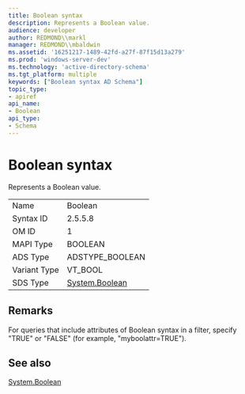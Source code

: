 ```yaml
---
title: Boolean syntax
description: Represents a Boolean value.
audience: developer
author: REDMOND\\markl
manager: REDMOND\\mbaldwin
ms.assetid: '16251217-1489-42fd-a27f-87f15d13a279'
ms.prod: 'windows-server-dev'
ms.technology: 'active-directory-schema'
ms.tgt_platform: multiple
keywords: ["Boolean syntax AD Schema"]
topic_type:
- apiref
api_name:
- Boolean
api_type:
- Schema
---
```


# Boolean syntax

Represents a Boolean value.



|              |                                                                          |
|--------------|--------------------------------------------------------------------------|
| Name         | Boolean                                                                  |
| Syntax ID    | 2.5.5.8                                                                  |
| OM ID        | 1                                                                        |
| MAPI Type    | BOOLEAN                                                                  |
| ADS Type     | ADSTYPE\_BOOLEAN                                                         |
| Variant Type | VT\_BOOL                                                                 |
| SDS Type     | [System.Boolean](https://msdn.microsoft.com/library/system.boolean.aspx) |



## Remarks

For queries that include attributes of Boolean syntax in a filter, specify "TRUE" or "FALSE" (for example, "myboolattr=TRUE").

## See also

<dl> <dt>

[System.Boolean](https://msdn.microsoft.com/library/system.boolean.aspx)
</dt> </dl>

 

 




